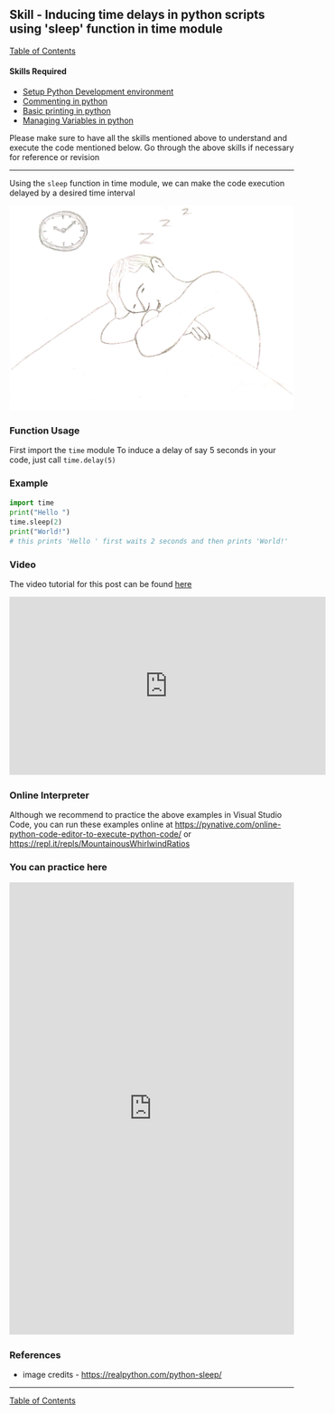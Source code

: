 ## Skill - Inducing time delays in python scripts using 'sleep' function in time module
[Table of Contents](https://nagasudhir.blogspot.com/2020/04/taming-python-table-of-contents.html)

#### Skills Required
* [Setup Python Development environment](https://nagasudhir.blogspot.com/2020/04/setup-python-development-environment_14.html)
* [Commenting in python](https://nagasudhir.blogspot.com/2020/04/comments-in-python.html)
* [Basic printing in python](https://nagasudhir.blogspot.com/2020/04/basic-printing-in-python.html)
* [Managing Variables in python](https://nagasudhir.blogspot.com/2020/04/managing-variables-in-python.html)

Please make sure to have all the skills mentioned above to understand and execute the code mentioned below. Go through the above skills if necessary for reference or revision

<hr/>

Using the `sleep` function in time module, we can make the code execution delayed by a desired time interval

![sleep_illustration](https://raw.githubusercontent.com/nagasudhirpulla/taming_python/master/blog/skills/assets/img/sleep_illustration.png)

### Function Usage
First import the `time` module
To induce a delay of say 5 seconds in your code, just call `time.delay(5)`

### Example
```python
import time
print("Hello ")
time.sleep(2)
print("World!")
# this prints 'Hello ' first waits 2 seconds and then prints 'World!'
```

### Video
The video tutorial for this post can be found [here](https://youtu.be/IZBrA4Sn40k)

<iframe width="560" height="315" src="https://www.youtube.com/embed/IZBrA4Sn40k" frameborder="0" allow="accelerometer; autoplay; clipboard-write; encrypted-media; gyroscope; picture-in-picture" allowfullscreen></iframe>

### Online Interpreter
Although we recommend to practice the above examples in Visual Studio Code, you can run these examples online at https://pynative.com/online-python-code-editor-to-execute-python-code/ or https://repl.it/repls/MountainousWhirlwindRatios

### You can practice here
<iframe height="800px" width="100%" src="https://repl.it/repls/AcclaimedIndigoSet?lite=true" scrolling="no" frameborder="no" allowtransparency="true" allowfullscreen="true" sandbox="allow-forms allow-pointer-lock allow-popups allow-same-origin allow-scripts allow-modals"></iframe>

### References
* image credits - https://realpython.com/python-sleep/

<hr/>

[Table of Contents](https://nagasudhir.blogspot.com/2020/04/taming-python-table-of-contents.html)

<!--stackedit_data:
eyJwcm9wZXJ0aWVzIjoidGl0bGU6IEluZHVjaW5nIHRpbWUgZG
VsYXlzIGluIHB5dGhvbiB1c2luZyBzbGVlcCBmdW5jdGlvblxu
YXV0aG9yOiBOYWdhc3VkaGlyIFB1bGxhXG5kYXRlOiAnMjAyMC
0wNS0yNCdcbnRhZ3M6ICdsZWFybmluZywgcHl0aG9uLCB0YW1p
bmdfcHl0aG9uX3NraWxsJ1xuY2F0ZWdvcmllczogdGFtaW5nX3
B5dGhvbl9za2lsbFxuIiwiaGlzdG9yeSI6WzE3MDM1MDE4ODQs
MTcwNjE0OTI2NCwtMTcwOTQwODMxLC0zNDE0ODU4NTBdfQ==
-->